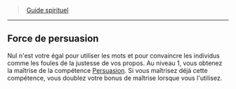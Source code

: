 ﻿> [Guide spirituel](hd_cleric_guide.md)

---

## Force de persuasion

Nul n'est votre égal pour utiliser les mots et pour convaincre les individus comme les foules de la justesse de vos propos. Au niveau 1, vous obtenez la maîtrise de la compétence [Persuasion](hd_abilities_charisma_persuasion.md). Si vous maîtrisez déjà cette compétence, vous doublez votre bonus de maîtrise lorsque vous l'utilisez.

